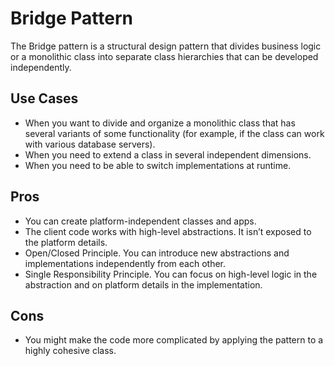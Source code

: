 # Bridge Pattern

The Bridge pattern is a structural design pattern that divides business logic or a monolithic class into separate class hierarchies that can be developed independently.

## Use Cases

- When you want to divide and organize a monolithic class that has several variants of some functionality (for example, if the class can work with various database servers).
- When you need to extend a class in several independent dimensions.
- When you need to be able to switch implementations at runtime.

## Pros

- You can create platform-independent classes and apps.
- The client code works with high-level abstractions. It isn’t exposed to the platform details.
- Open/Closed Principle. You can introduce new abstractions and implementations independently from each other.
- Single Responsibility Principle. You can focus on high-level logic in the abstraction and on platform details in the implementation.

## Cons

- You might make the code more complicated by applying the pattern to a highly cohesive class.
